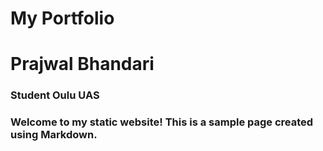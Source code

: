 # My Portfolio
# Prajwal Bhandari
### Student Oulu UAS 
### Welcome to my static website! This is a sample page created using Markdown.
